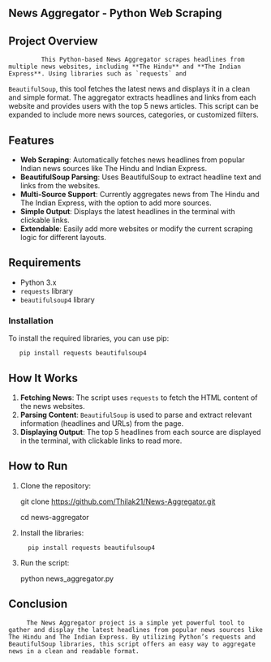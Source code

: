 ## News Aggregator - Python Web Scraping

## Project Overview
             This Python-based News Aggregator scrapes headlines from multiple news websites, including **The Hindu** and **The Indian Express**. Using libraries such as `requests` and
`BeautifulSoup`, this tool fetches the latest news and displays it in a clean and simple format. The aggregator extracts headlines and links from each website and provides users with the top 5 news articles. This script can be expanded to include more news sources, categories, or customized filters.

## Features
- **Web Scraping**: Automatically fetches news headlines from popular Indian news sources like The Hindu and Indian Express.
- **BeautifulSoup Parsing**: Uses BeautifulSoup to extract headline text and links from the websites.
- **Multi-Source Support**: Currently aggregates news from The Hindu and The Indian Express, with the option to add more sources.
- **Simple Output**: Displays the latest headlines in the terminal with clickable links.
- **Extendable**: Easily add more websites or modify the current scraping logic for different layouts.

## Requirements
- Python 3.x
- `requests` library
- `beautifulsoup4` library

### Installation
To install the required libraries, you can use pip:

       pip install requests beautifulsoup4


## How It Works
1. **Fetching News**: The script uses `requests` to fetch the HTML content of the news websites.
2. **Parsing Content**: `BeautifulSoup` is used to parse and extract relevant information (headlines and URLs) from the page.
3. **Displaying Output**: The top 5 headlines from each source are displayed in the terminal, with clickable links to read more.


## How to Run
1. Clone the repository:
    
    git clone https://github.com/Thilak21/News-Aggregator.git
   
    cd news-aggregator
    

3. Install the libraries:

         pip install requests beautifulsoup4


4. Run the script:
   
    python news_aggregator.py
 

## Conclusion
         The News Aggregator project is a simple yet powerful tool to gather and display the latest headlines from popular news sources like The Hindu and The Indian Express. By utilizing Python’s requests and BeautifulSoup libraries, this script offers an easy way to aggregate news in a clean and readable format.
